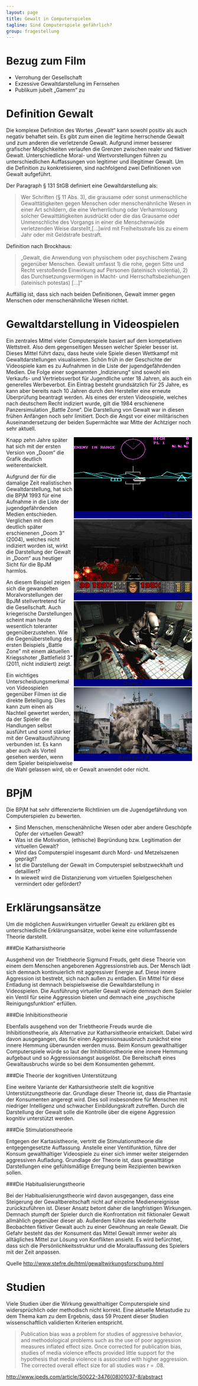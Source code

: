 ```yaml
---
layout: page
title: Gewalt in Computerspielen
tagline: Sind Computerspiele gefährlich?
group: fragestellung
---
```


Bezug zum Film
==============
* Verrohung der Gesellschaft
* Exzessive Gewaltdarstellung im Fernsehen
* Publikum jubelt „Gamern“ zu

Definition Gewalt
=================

Die komplexe Definition des Wortes „Gewalt“ kann sowohl positiv als auch negativ behaftet sein. Es gibt zum einen die legitime herrschende Gewalt und zum anderen die verletzende Gewalt. Aufgrund immer besserer grafischer Möglichkeiten verlaufen die Grenzen zwischen realer und fiktiver Gewalt. Unterschiedliche Moral- und Wertvorstellungen führen zu unterschiedlichen Auffassungen von legitimer und illegitimer Gewalt. Um die Definition zu konkretisieren, sind nachfolgend zwei Definitionen von Gewalt aufgeführt. 

Der Paragraph § 131 StGB definiert eine Gewaltdarstellung als: 
>Wer Schriften (§ 11 Abs. 3), die grausame oder sonst unmenschliche Gewalttätigkeiten gegen Menschen oder menschenähnliche Wesen in einer Art schildern, die eine Verherrlichung oder Verharmlosung solcher Gewalttätigkeiten ausdrückt oder die das Grausame oder Unmenschliche des Vorgangs in einer die Menschenwürde verletzenden Weise darstellt,\[...\]wird mit Freiheitsstrafe bis zu einem Jahr oder mit Geldstrafe bestraft.

Definition nach Brockhaus:
>„Gewalt, die Anwendung von physischem oder psychischem Zwang gegenüber Menschen. Gewalt umfasst 1) die rohe, gegen Sitte und Recht verstoßende Einwirkung auf Personen (lateinisch violentia), 2) das Durchsetzungsvermögen in Macht- und Herrschaftsbeziehungen (lateinisch potestas) \[…\]“

Auffällig ist, dass sich nach beiden Definitionen, Gewalt immer gegen Menschen oder menschenähnliche Wesen richtet.

Gewaltdarstellung in Videospielen
=================================

Ein zentrales Mittel vieler Computerspiele basiert auf dem kompetativen Wettstreit. Also dem gegenseitigen Messen welcher Spieler besser ist. Dieses Mittel führt dazu, dass heute viele Spiele diesen Wettkampf mit Gewaltdarstellungen visualisieren. Schön früh in der Geschichte der Videospiele kam es zu Aufnahmen in die Liste der jugendgefährdenden Medien. Die Folge einer sogenannten „Indizierung“ sind sowohl ein Verkaufs- und Vertriebsverbot für Jugendliche unter 18 Jahren, als auch ein generelles Werbeverbot. Ein Eintrag besteht grundsätzlich für 25 Jahre, es kann aber bereits nach 10 Jahren durch den Hersteller eine erneute Überprüfung beantragt werden.
Als eines der ersten Videospiele, welches nach deutschem Recht indiziert wurde, gilt die 1984 erschienene Panzersimulation „Battle Zone“. Die Darstellung von Gewalt war in diesen frühen Anfängen noch sehr limitiert. Doch die Angst vor einer militärischen Auseinandersetzung der beiden Supermächte war Mitte der Achtziger noch sehr aktuell. 
  <div id="rechts" align="right" style ="float:right; margin:1px; background-color :Navy ;width:320px ">
  <img src='../../images/battlezone.png' alt='Battle Zone' />
  <br />
  <i>Battle Zone</i>
  </div>


Knapp zehn Jahre später hat sich mit der ersten Version von „Doom“ die Grafik deutlich weiterentwickelt.
  <div id="rechts" align="right" style ="float:right; margin:1px; background-color :Navy;width:320px ">
  <img src='../../images/doom.png' alt='Doom' />
  <br />
  <i>Doom</i>
  </div>
Aufgrund der für die damalige Zeit realistischen Gewaltdarstellung, hat sich die BPjM 1993 für eine Aufnahme in die Liste der jugendgefährdenden Medien entschieden. Verglichen mit dem deutlich später erschienenen „Doom 3“ (2004), welches nicht indiziert worden ist, wirkt die Darstellung der Gewalt in „Doom“ aus heutiger Sicht für die BpJM harmlos.

<div id="rechts" align="center" style ="float:right; margin:1px; background-color :Navy ;width:320px">
<img src='../../images/doom3.png' alt='Doom 3' />
<br />
<i>Doom 3</i>
</div>

An diesem Beispiel zeigen sich die gewandelten Moralvorstellungen der BpJM stellvertretend für die Gesellschaft. Auch kriegerische Darstellungen scheint man heute wesentlich toleranter gegenüberzustehen. Wie die Gegenüberstellung des ersten Beispiels „Battle Zone” mit einem aktuellen Kriegsshoter „Battlefield 3“ (2011, nicht indiziert) zeigt.

<div id="rechts" align="center" style ="float:right; margin:1px; background-color :Navy ;width:320px">
<img src='../../images/battlefield-3.png' alt='Battlefield 3' />
<br />
<i>Battlefield 3</i>
</div>

Ein wichtiges Unterscheidungsmerkmal von Videospielen gegenüber Filmen ist die direkte Beteiligung. Dies kann zum einen als Nachteil gewertet werden, da der Spieler die Handlungen selbst ausführt und somit stärker mit der Gewaltausführung verbunden ist. Es kann aber auch als Vorteil gesehen werden, wenn dem Spieler beispielsweise die Wahl gelassen wird, ob er Gewalt anwendet oder nicht.

BPjM
====

Die BPjM hat sehr differenzierte Richtlinien um die Jugendgefährdung von Computerspielen zu bewerten.

* Sind Menschen, menschenähnliche Wesen oder aber andere Geschöpfe Opfer der virtuellen Gewalt?
* Was ist die Motivation, (ethische) Begründung bzw. Legitimation der virtuellen Gewalt?
* Wird das Computerspiel insgesamt durch Mord- und Metzelszenen geprägt?
* Ist die Darstellung der Gewalt im Computerspiel selbstzweckhaft und detailliert?
* In wieweit wird die Distanzierung vom virtuellen Spielgeschehen vermindert oder gefördert?

Erklärungsansätze
=================

Um die möglichen Auswirkungen virtueller Gewalt zu erklären gibt es unterschiedliche Erklärungsansätze, wobei keine eine vollumfassende Theorie darstellt.

###Die Katharsistheorie

Ausgehend von der Triebtheorie Sigmund Freuds, geht diese Theorie von einem dem Menschen angeborenen Aggressionstrieb aus. Der Mensch lädt sich demnach kontinuierlich mit aggressiver Energie auf. Diese innere Aggression ist bestrebt, sich nach außen zu entladen. Ein Mittel für diese Entladung ist demnach beispielsweise die Gewaltdarstellung in Videospielen. Die Ausführung virtueller Gewalt würde demnach dem Spieler ein Ventil für seine Aggression bieten und demnach eine „psychische Reinigungsfunktion“ erfüllen.

###Die Inhibitionstheorie

Ebenfalls ausgehend von der Triebtheorie Freuds wurde die Inhibitionstheorie, als Alternative zur Katharsistheorie entwickelt. Dabei wird davon ausgegangen, das für einen Aggressionsausbruch zunächst eine innere Hemmung überwunden werden muss. Beim Konsum gewalthaltiger Computerspiele würde so laut der Inhibitionstheorie eine innere Hemmung aufgebaut und so Aggressionsangst ausgelöst. Die Bereitschaft eines Gewaltausbruchs würde so bei dem Konsumenten gehemmt. 

###Die Theorie der kognitiven Unterstützung

Eine weitere Variante der Katharsistheorie stellt die kognitive Unterstützungstheorie dar. Grundlage dieser Theorie ist, dass die Phantasie der Konsumenten angeregt wird. Dies soll insbesondere für Menschen mit niedriger Intelligenz und schwacher Einbildungskraft zutreffen. Durch die Darstellung der Gewalt solle die Kontrolle über die eigene Aggression kognitiv unterstützt werden.

###Die Stimulationstheorie

Entgegen der Kartasistheorie, vertritt die Stimulationstheorie die entgegengesetzte Auffassung. Anstelle einer Ventilfunktion, führe der Konsum gewalthaltiger Videospiele zu einer sich immer weiter steigernden aggressiven Aufladung. Grundlage der Theorie ist, dass gewalttätige Darstellungen eine gefühlsmäßige Erregung beim Rezipienten bewirken sollen.

###Die Habitualisierungstheorie

Bei der Habitualisierungstheorie wird davon ausgegangen, dass eine Steigerung der Gewaltbereitschaft nicht auf einzelne Medienereignisse zurückzuführen ist. Dieser Ansatz betont daher die langfristigen Wirkungen. Demnach stumpft der Spieler durch die Konfrontation mit fiktionaler Gewalt allmählich gegenüber dieser ab. Außerdem führe das wiederholte Beobachten fiktiver Gewalt auch zu einer Gewöhnung an reale Gewalt. Die Gefahr besteht das der Konsument das Mittel Gewalt immer weiter als alltägliches Mittel zur Lösung von Konflikten ansieht. Es wird befürchtet, dass sich die Persönlichkeitsstruktur und die Moralauffassung des Spielers mit der Zeit anpassen.

Quelle http://www.stefre.de/html/gewaltwirkungsforschung.html

Studien
=======

Viele Studien über die Wirkung gewalthaltiger Computerspiele sind widersprüchlich oder methodisch nicht korrekt. Eine aktuelle Metastudie zu dem Thema kam zu dem Ergebnis, dass 59 Prozent dieser Studien wissenschaftlich validierten Kriterien entspricht. 

>Publication bias was a problem for studies of aggressive behavior, and methodological problems such as the use of poor aggression measures inflated effect size. Once corrected for publication bias, studies of media violence effects provided little support for the hypothesis that media violence is associated with higher aggression. The corrected overall effect size for all studies was r = .08.

http://www.jpeds.com/article/S0022-3476(08)01037-8/abstract

